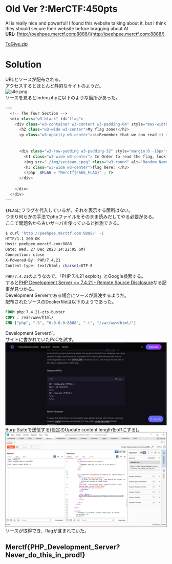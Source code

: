 # Old Ver ?:MerCTF:450pts
AI is really nice and powerful! I found this website talking about it, but I think they should secure their website before bragging about AI  
**URL:** [http://peehpee.merctf.com:8888/](http://peehpee.merctf.com:8888/)  

[ToGive.zip](ToGive.zip)  

# Solution
URLとソースが配布される。  
アクセスするとほとんど静的なサイトのようだ。  
![site.png](site/site.png)  
ソースを見るとindex.phpに以下のような箇所があった。  
```php
~~~
  <!-- The Tour Section -->
  <div class="w3-black" id="flag">
    <div class="w3-container w3-content w3-padding-64" style="max-width:800px">
      <h2 class="w3-wide w3-center">My flag zone!</h2>
      <p class="w3-opacity w3-center"><i>Remember that we can read it if we want to.</i></p><br>


      <div class="w3-row-padding w3-padding-32" style="margin:0 -16px">
        <h1 class="w3-wide w3-center"> In Order to read the flag, look behind the scenes, or behind my screen as shown below. </h1>
        <img src="./img/secteam.jpeg" class="w3-round" alt="Random Name" style="width:100%">
        <h3 class="w3-wide w3-center">flag here: </h3> 
        <?php  $FLAG = "Merctf{FAKE_FLAG}" ; ?>
      </div>

    </div>
  </div>
~~~
```
`$FLAG`にフラグを代入しているが、それを表示する箇所はない。  
つまり何らかの手法でphpファイルをそのまま読みだしてやる必要がある。  
ここで問題名から古いサーバを使っていると推測できる。  
```bash
$ curl 'http://peehpee.merctf.com:8888/' -I
HTTP/1.1 200 OK
Host: peehpee.merctf.com:8888
Date: Wed, 27 Dec 2023 14:22:05 GMT
Connection: close
X-Powered-By: PHP/7.4.21
Content-type: text/html; charset=UTF-8

```
`PHP/7.4.21`のようなので、「PHP 7.4.21 exploit」とGoogle検索する。  
すると[PHP Development Server <= 7.4.21 - Remote Source Disclosure](https://blog.projectdiscovery.io/php-http-server-source-disclosure/)なる記事が見つかる。  
Development Serverである場合にソースが漏洩するようだ。  
配布されたソースのDockerfileは以下のようであった。  
```Dockerfile
FROM php:7.4.21-zts-buster
COPY . /var/www/html/
CMD ["php", "-S", "0.0.0.0:8888", "-t", "/var/www/html/"]
```
Development Serverだ。  
サイトに書かれていたPoCを試す。  
![poc.png](images/poc.png)  
Burp Suiteで送信する(設定のUpdate content lengthをoffにする)。  
![burp.png](images/burp.png)  
ソースが取得でき、flagが含まれていた。  

## Merctf{PHP_Development_Server?Never_do_this_in_prod!}